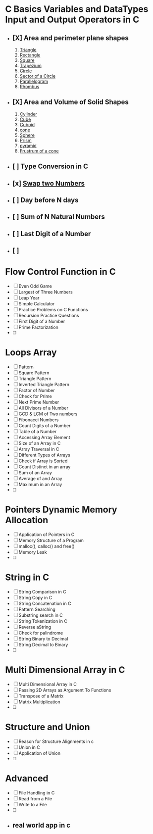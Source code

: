 # C Basics Variables and DataTypes Input and Output Operators in C
- ## [X] Area and perimeter plane shapes
     1. [Triangle](source_code/planeShapes/Triangle.c)
     2. [Rectangle](source_code/planeShapes/Rectangle.c)
     3. [Square](source_code/planeShapes/square.c)
     4. [Trapezium](source_code/planeShapes/trapezium.c)
     5. [Circle](source_code/planeShapes/circle.c)
     6. [Sector of a Circle](source_code/planeShapes/sector.c)
     7. [Parallelogram](source_code/planeShapes/parallelogram.c)
     8. [Rhombus](source_code/planeShapes/rhombus.c)
- ## [X]  Area and Volume of Solid Shapes
     1.  [Cylinder](source_code/solidShapes/cylinder.c)
     2.  [Cube](source_code/solidShapes/cube.c)
     3.  [Cuboid](source_code/solidShapes/cuboid.c)
     4.  [cone](source_code/solidShapes/cone.c)
     5.  [Sphere](source_code/solidShapes/sphere.c)
     6.  [Prism](source_code/solidShapes/prism.c)
     7.  [pyramid](source_code/solidShapes/pyramid.c)
     8.  [Frustrum of a cone](source_code/solidShapes/frustrumOfCone.c)
- ## [ ] Type Conversion in C
- ## [x] [Swap two Numbers](swap.c)
- ## [ ] Day before N days
- ## [ ] Sum of N Natural Numbers
- ## [ ] Last Digit of a Number
- ## [ ] 
# Flow Control Function in C
- [ ] Even Odd Game
- [ ] Largest of Three Numbers
- [ ] Leap Year
- [ ] Simple Calculator
- [ ] Practice Problems on C Functions
- [ ] Recursion Practice Questions
- [ ] First Digit of a Number
- [ ] Prime Factorization
- [ ] 
# Loops Array
- [ ] Pattern
- [ ] Square Pattern
- [ ] Triangle Pattern
- [ ] Inverted Triangle Pattern
- [ ] Factor of Number
- [ ] Check for Prime
- [ ] Next Prime Number
- [ ] All Divisors of a Number
- [ ] GCD & LCM of Two numbers
- [ ] Fibonacci Numbers
- [ ] Count Digits of a Number
- [ ] Table of a Number
- [ ] Accessing Array Element
- [ ] Size of an Array in C
- [ ] Array Traversal in C
- [ ] Different Types of Arrays
- [ ] Check if Array is Sorted
- [ ] Count Distinct in an array
- [ ] Sum of an Array
- [ ] Average of and Array
- [ ] Maximum in an Array
- [ ] 
# Pointers Dynamic Memory Allocation
- [ ] Application of Pointers in C
- [ ] Memory Structure of a Program
- [ ] malloc(), calloc() and free()
- [ ] Memory Leak
- [ ] 
# String in C
- [ ] String Comparison in C
- [ ] String Copy in C
- [ ] String Concatenation in C
- [ ] Pattern Searching
- [ ] Substring search in C
- [ ] String Tokenization in C
- [ ] Reverse aString
- [ ] Check for palindrome
- [ ] String Binary to Decimal
- [ ] String Decimal to Binary
- [ ] 
# Multi Dimensional Array in C
- [ ] Multi Dimensional Array in C
- [ ] Passing 2D Arrays as Argument To Functions
- [ ] Transpose of a Matrix
- [ ] Matrix Multiplication
- [ ] 
# Structure and Union
- [ ] Reason for Structure Alignments in c
- [ ] Union in C
- [ ] Application of Union
- [ ] 
# Advanced
- [ ] File Handling in C
- [ ] Read from a File
- [ ] Write to a File
- [ ] 
- ## real world app in c


